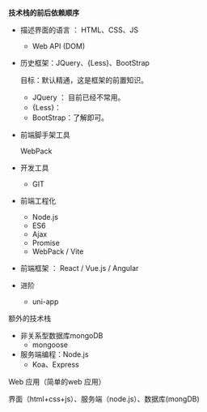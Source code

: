 **技术栈的前后依赖顺序**

- 描述界面的语言 ： HTML、CSS、JS
  - Web API (DOM)

- 历史框架：JQuery、{Less}、BootStrap

  目标：默认精通，这是框架的前置知识。

  - JQuery ： 目前已经不常用。
  - {Less}： 
  - BootStrap：了解即可。

- 前端脚手架工具

  WebPack

- 开发工具
  - GIT

- 前端工程化
  - Node.js
  - ES6
  - Ajax
  - Promise
  - WebPack / Vite

- 前端框架 ： React / Vue.js / Angular

- 进阶
  - uni-app



额外的技术栈

- 非关系型数据库mongoDB
  - mongoose
- 服务端编程：Node.js 
  - Koa、Express



Web 应用（简单的web 应用）

界面（html+css+js）、服务端（node.js）、数据库(mongDB)



